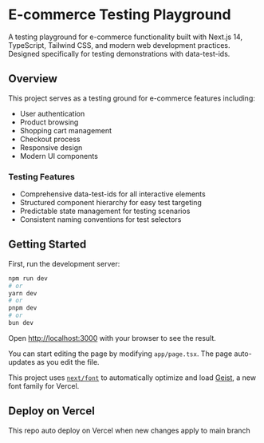 # E-commerce Testing Playground

A testing playground for e-commerce functionality built with Next.js 14, TypeScript, Tailwind CSS, and modern web development practices. Designed specifically for testing demonstrations with data-test-ids.

## Overview

This project serves as a testing ground for e-commerce features including:
- User authentication
- Product browsing
- Shopping cart management
- Checkout process
- Responsive design
- Modern UI components

### Testing Features
- Comprehensive data-test-ids for all interactive elements
- Structured component hierarchy for easy test targeting
- Predictable state management for testing scenarios
- Consistent naming conventions for test selectors

## Getting Started

First, run the development server:

```bash
npm run dev
# or
yarn dev
# or
pnpm dev
# or
bun dev
```

Open [http://localhost:3000](http://localhost:3000) with your browser to see the result.

You can start editing the page by modifying `app/page.tsx`. The page auto-updates as you edit the file.

This project uses [`next/font`](https://nextjs.org/docs/app/building-your-application/optimizing/fonts) to automatically optimize and load [Geist](https://vercel.com/font), a new font family for Vercel.

## Deploy on Vercel

This repo auto deploy on Vercel when new changes apply to main branch

